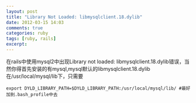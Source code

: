 ```yaml
---
layout: post
title: "Library Not Loaded: libmysqlclient.18.dylib"
date: 2012-03-15 14:03
comments: true
categories: ruby
tags: [ruby, rails]
excerpt: 
---
```

在rails中使用mysql2中出现Library not loaded: libmysqlclient.18.dylib错误，当然你得首先安装的有mysql,mysql默认的libmysqlclient.18.dylib在/usr/local/mysql/lib下，只需要

	export DYLD_LIBRARY_PATH=$DYLD_LIBRARY_PATH:/usr/local/mysql/lib/ #最好加到.bash_profile中去